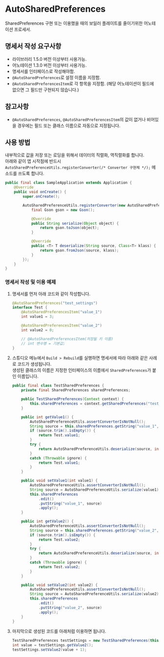 # AutoSharedPreferences

SharedPreferences 구현 또는 이용했을 때의 보일러 플레이트를 줄이기위한 어노테이션 프로세서.

## 명세서 작성 요구사항

- 라이브러리 1.5.0 버전 이상부터 사용가능.
- 어노테이션 1.3.0 버전 이상부터 사용가능.
- 명세서를 인터페이스로 작성해야함.
- `@AutoSharedPreferences`로 설정 이름을 지정함.
- `@AutoSharedPreferencesItem`로 각 항목을 지정함. (해당 어노테이션이 필드에 없으면 그 필드만 구현되지 않습니다.)

## 참고사항

- `@AutoSharedPreferences`, `@AutoSharedPreferencesItem`의 값이 없거나 비어있을 경우에는 필드 또는 클래스 이름으로 자동으로 지정됩니다.

## 사용 방법

내부적으로 값을 저장 또는 로딩을 위해서 데이터의 직렬화, 역직렬화를 합니다.  
아래와 같이 앱 시작점에 반드시 `AutoSharedPreferenceUtils.registerConverter(/* Converter 구현체 */);` 메소드를 쓰도록 합니다.

```java
public final class SampleApplication extends Application {
    @Override
    public void onCreate() {
        super.onCreate();

        AutoSharedPreferenceUtils.registerConverter(new AutoSharedPreferenceUtils.Converter() {
            final Gson gson = new Gson();

            @Override
            public String serialize(Object object) {
                return gson.toJson(object);
            }

            @Override
            public <T> T deserialize(String source, Class<T> klass) {
                return gson.fromJson(source, klass);
            }
        });
    }
}
```

### 명세서 작성 및 이용 예제

1. 명세서를 먼저 아래 코드와 같이 작성합니다.

    ```java
    @AutoSharedPreferences("test_settings")
    interface Test {
        @AutoSharedPreferencesItem("value_1")
        int value1 = 3;

        @AutoSharedPreferencesItem("value_2")
        int value2 = 0;

        // @AutoSharedPreferencesItem(저장될 키 이름)
        // int 변수명 = 기본값;
    }
    ```

2. 스튜디오 메뉴에서 `Build > Rebuild`를 실행하면 명세서에 따라 아래와 같은 사례로 코드가 생성됩니다.  
   생성된 클래스의 이름은 지정한 인터페이스의 이름에서 `SharedPreferences`가 붙인 이름입니다.

    ```java
    public final class TestSharedPreferences {
        private final SharedPreferences sharedPreferences;

        public TestSharedPreferences(Context context) {
            this.sharedPreferences = context.getSharedPreferences("test_settings", Context.MODE_PRIVATE);
        }

        public int getValue1() {
            AutoSharedPreferenceUtils.assertConverterIsNotNull();
            String source = this.sharedPreferences.getString("value_1", "");
            if (source.trim().isEmpty()) {
                return Test.value1;
            }
            try {
                return AutoSharedPreferenceUtils.deserialize(source, int.class);
            }
            catch (Throwable ignore) {
                return Test.value1;
            }
        }

        public void setValue1(int value1) {
            AutoSharedPreferenceUtils.assertConverterIsNotNull();
            String source = AutoSharedPreferenceUtils.serialize(value1);
            this.sharedPreferences
                .edit()
                .putString("value_1", source)
                .apply();
        }

        public int getValue2() {
            AutoSharedPreferenceUtils.assertConverterIsNotNull();
            String source = this.sharedPreferences.getString("value_2", "");
            if (source.trim().isEmpty()) {
                return Test.value2;
            }
            try {
                return AutoSharedPreferenceUtils.deserialize(source, int.class);
            }
            catch (Throwable ignore) {
                return Test.value2;
            }
        }

        public void setValue2(int value2) {
            AutoSharedPreferenceUtils.assertConverterIsNotNull();
            String source = AutoSharedPreferenceUtils.serialize(value2);
            this.sharedPreferences
                .edit()
                .putString("value_2", source)
                .apply();
        }
    }
    ```

3. 마지막으로 생성된 코드를 아래처럼 이용하면 됩니다.

    ```java
    TestSharedPreferences testSettings = new TestSharedPreferences(this /* Context */);
    int value = testSettings.getValue2();
    testSettings.setValue2(value + 1);
    ```

